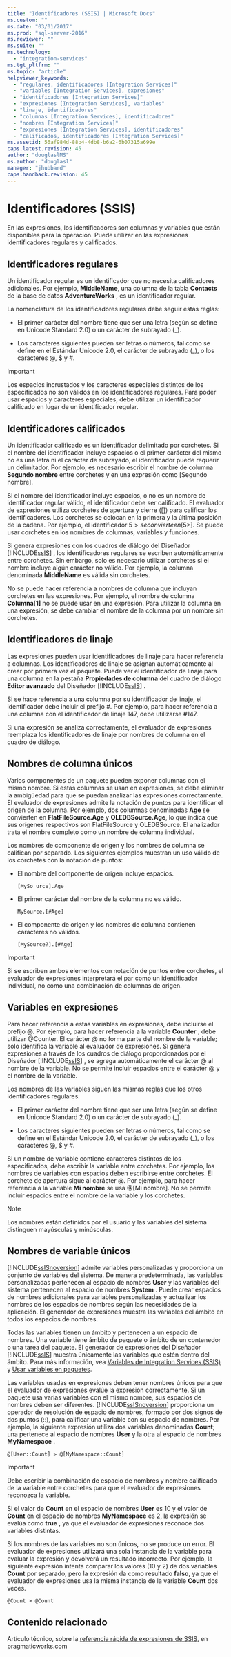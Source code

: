 ```yaml
---
title: "Identificadores (SSIS) | Microsoft Docs"
ms.custom: ""
ms.date: "03/01/2017"
ms.prod: "sql-server-2016"
ms.reviewer: ""
ms.suite: ""
ms.technology: 
  - "integration-services"
ms.tgt_pltfrm: ""
ms.topic: "article"
helpviewer_keywords: 
  - "regulares, identificadores [Integration Services]"
  - "variables [Integration Services], expresiones"
  - "identificadores [Integration Services]"
  - "expresiones [Integration Services], variables"
  - "linaje, identificadores"
  - "columnas [Integration Services], identificadores"
  - "nombres [Integration Services]"
  - "expresiones [Integration Services], identificadores"
  - "calificados, identificadores [Integration Services]"
ms.assetid: 56af984d-88b4-4db8-b6a2-6b07315a699e
caps.latest.revision: 45
author: "douglaslMS"
ms.author: "douglasl"
manager: "jhubbard"
caps.handback.revision: 45
---
```

# Identificadores (SSIS)
  En las expresiones, los identificadores son columnas y variables que están disponibles para la operación. Puede utilizar en las expresiones identificadores regulares y calificados.  
  
## Identificadores regulares  
 Un identificador regular es un identificador que no necesita calificadores adicionales. Por ejemplo, **MiddleName**, una columna de la tabla **Contacts** de la base de datos **AdventureWorks** , es un identificador regular.  
  
 La nomenclatura de los identificadores regulares debe seguir estas reglas:  
  
-   El primer carácter del nombre tiene que ser una letra (según se define en Unicode Standard 2.0) o un carácter de subrayado (_).  
  
-   Los caracteres siguientes pueden ser letras o números, tal como se define en el Estándar Unicode 2.0, el carácter de subrayado (_), o los caracteres @, $ y #.  
  
> [!IMPORTANT]  
>  Los espacios incrustados y los caracteres especiales distintos de los especificados no son válidos en los identificadores regulares. Para poder usar espacios y caracteres especiales, debe utilizar un identificador calificado en lugar de un identificador regular.  
  
## Identificadores calificados  
 Un identificador calificado es un identificador delimitado por corchetes. Si el nombre del identificador incluye espacios o el primer carácter del mismo no es una letra ni el carácter de subrayado, el identificador puede requerir un delimitador. Por ejemplo, es necesario escribir el nombre de columna **Segundo nombre** entre corchetes y en una expresión como [Segundo nombre].  
  
 Si el nombre del identificador incluye espacios, o no es un nombre de identificador regular válido, el identificador debe ser calificado. El evaluador de expresiones utiliza corchetes de apertura y cierre ([]) para calificar los identificadores. Los corchetes se colocan en la primera y la última posición de la cadena. Por ejemplo, el identificador 5$> se convierte en [5$>]. Se puede usar corchetes en los nombres de columnas, variables y funciones.  
  
 Si genera expresiones con los cuadros de diálogo del Diseñador [!INCLUDE[ssIS](../../includes/ssis-md.md)] , los identificadores regulares se escriben automáticamente entre corchetes. Sin embargo, solo es necesario utilizar corchetes si el nombre incluye algún carácter no válido. Por ejemplo, la columna denominada **MiddleName** es válida sin corchetes.  
  
 No se puede hacer referencia a nombres de columna que incluyan corchetes en las expresiones. Por ejemplo, el nombre de columna **Columna[1]** no se puede usar en una expresión. Para utilizar la columna en una expresión, se debe cambiar el nombre de la columna por un nombre sin corchetes.  
  
## Identificadores de linaje  
 Las expresiones pueden usar identificadores de linaje para hacer referencia a columnas. Los identificadores de linaje se asignan automáticamente al crear por primera vez el paquete. Puede ver el identificador de linaje para una columna en la pestaña **Propiedades de columna** del cuadro de diálogo **Editor avanzado** del Diseñador [!INCLUDE[ssIS](../../includes/ssis-md.md)] .  
  
 Si se hace referencia a una columna por su identificador de linaje, el identificador debe incluir el prefijo #. Por ejemplo, para hacer referencia a una columna con el identificador de linaje 147, debe utilizarse #147.  
  
 Si una expresión se analiza correctamente, el evaluador de expresiones reemplaza los identificadores de linaje por nombres de columna en el cuadro de diálogo.  
  
## Nombres de columna únicos  
 Varios componentes de un paquete pueden exponer columnas con el mismo nombre. Si estas columnas se usan en expresiones, se debe eliminar la ambigüedad para que se puedan analizar las expresiones correctamente. El evaluador de expresiones admite la notación de puntos para identificar el origen de la columna. Por ejemplo, dos columnas denominadas **Age** se convierten en **FlatFileSource.Age** y **OLEDBSource.Age**, lo que indica que sus orígenes respectivos son FlatFileSource y OLEDBSource. El analizador trata el nombre completo como un nombre de columna individual.  
  
 Los nombres de componente de origen y los nombres de columna se califican por separado. Los siguientes ejemplos muestran un uso válido de los corchetes con la notación de puntos:  
  
-   El nombre del componente de origen incluye espacios.  
  
    ```  
    [MySo urce].Age  
    ```  
  
-   El primer carácter del nombre de la columna no es válido.  
  
    ```  
    MySource.[#Age]  
    ```  
  
-   El componente de origen y los nombres de columna contienen caracteres no válidos.  
  
    ```  
    [MySource?].[#Age]  
    ```  
  
> [!IMPORTANT]  
>  Si se escriben ambos elementos con notación de puntos entre corchetes, el evaluador de expresiones interpretará el par como un identificador individual, no como una combinación de columnas de origen.  
  
## Variables en expresiones  
 Para hacer referencia a estas variables en expresiones, debe incluirse el prefijo @. Por ejemplo, para hacer referencia a la variable **Counter** , debe utilizar @Counter. El carácter @ no forma parte del nombre de la variable; solo identifica la variable al evaluador de expresiones. Si genera expresiones a través de los cuadros de diálogo proporcionados por el Diseñador [!INCLUDE[ssIS](../../includes/ssis-md.md)] , se agrega automáticamente el carácter @ al nombre de la variable. No se permite incluir espacios entre el carácter @ y el nombre de la variable.  
  
 Los nombres de las variables siguen las mismas reglas que los otros identificadores regulares:  
  
-   El primer carácter del nombre tiene que ser una letra (según se define en Unicode Standard 2.0) o un carácter de subrayado (_).  
  
-   Los caracteres siguientes pueden ser letras o números, tal como se define en el Estándar Unicode 2.0, el carácter de subrayado (_), o los caracteres @, $ y #.  
  
 Si un nombre de variable contiene caracteres distintos de los especificados, debe escribir la variable entre corchetes. Por ejemplo, los nombres de variables con espacios deben escribirse entre corchetes. El corchete de apertura sigue al carácter @. Por ejemplo, para hacer referencia a la variable **Mi nombre** se usa @[Mi nombre]. No se permite incluir espacios entre el nombre de la variable y los corchetes.  
  
> [!NOTE]  
>  Los nombres están definidos por el usuario y las variables del sistema distinguen mayúsculas y minúsculas.  
  
## Nombres de variable únicos  
 [!INCLUDE[ssISnoversion](../../includes/ssisnoversion-md.md)] admite variables personalizadas y proporciona un conjunto de variables del sistema. De manera predeterminada, las variables personalizadas pertenecen al espacio de nombres **User** y las variables del sistema pertenecen al espacio de nombres **System** . Puede crear espacios de nombres adicionales para variables personalizadas y actualizar los nombres de los espacios de nombres según las necesidades de la aplicación. El generador de expresiones muestra las variables del ámbito en todos los espacios de nombres.  
  
 Todas las variables tienen un ámbito y pertenecen a un espacio de nombres. Una variable tiene ámbito de paquete o ámbito de un contenedor o una tarea del paquete. El generador de expresiones del Diseñador [!INCLUDE[ssIS](../../includes/ssis-md.md)] muestra únicamente las variables que estén dentro del ámbito. Para más información, vea [Variables de Integration Services &#40;SSIS&#41;](../../integration-services/integration-services-ssis-variables.md) y [Usar variables en paquetes](../Topic/Use%20Variables%20in%20Packages.md).  
  
 Las variables usadas en expresiones deben tener nombres únicos para que el evaluador de expresiones evalúe la expresión correctamente. Si un paquete usa varias variables con el mismo nombre, sus espacios de nombres deben ser diferentes. [!INCLUDE[ssISnoversion](../../includes/ssisnoversion-md.md)] proporciona un operador de resolución de espacio de nombres, formado por dos signos de dos puntos (::), para calificar una variable con su espacio de nombres. Por ejemplo, la siguiente expresión utiliza dos variables denominadas **Count**; una pertenece al espacio de nombres **User** y la otra al espacio de nombres **MyNamespace** .  
  
```  
@[User::Count] > @[MyNamespace::Count]  
```  
  
> [!IMPORTANT]  
>  Debe escribir la combinación de espacio de nombres y nombre calificado de la variable entre corchetes para que el evaluador de expresiones reconozca la variable.  
  
 Si el valor de **Count** en el espacio de nombres **User** es 10 y el valor de **Count** en el espacio de nombres **MyNamespace** es 2, la expresión se evalúa como **true** , ya que el evaluador de expresiones reconoce dos variables distintas.  
  
 Si los nombres de las variables no son únicos, no se produce un error. El evaluador de expresiones utilizará una sola instancia de la variable para evaluar la expresión y devolverá un resultado incorrecto. Por ejemplo, la siguiente expresión intenta comparar los valores (10 y 2) de dos variables **Count** por separado, pero la expresión da como resultado **falso**, ya que el evaluador de expresiones usa la misma instancia de la variable **Count** dos veces.  
  
```  
@Count > @Count  
```  
  
## Contenido relacionado  
 Artículo técnico, sobre la [referencia rápida de expresiones de SSIS](http://go.microsoft.com/fwlink/?LinkId=746575), en pragmaticworks.com  
  
  